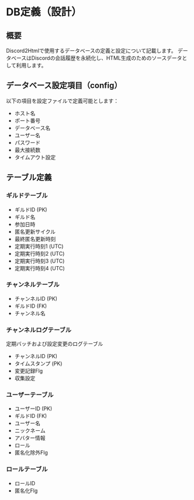 # DB定義（設計）

## 概要

Discord2Htmlで使用するデータベースの定義と設定について記載します。
データベースはDiscordの会話履歴を永続化し、HTML生成のためのソースデータとして利用します。

## データベース設定項目（config） 

以下の項目を設定ファイルで定義可能とします：

- ホスト名
- ポート番号
- データベース名
- ユーザー名
- パスワード
- 最大接続数
- タイムアウト設定

## テーブル定義

### ギルドテーブル
- ギルドID (PK)
- ギルド名
- 参加日時
- 匿名更新サイクル
- 最終匿名更新時刻
- 定期実行時刻1 (UTC)
- 定期実行時刻2 (UTC)
- 定期実行時刻3 (UTC)
- 定期実行時刻4 (UTC)

### チャンネルテーブル
- チャンネルID (PK)
- ギルドID (FK)
- チャンネル名

### チャンネルログテーブル
定期バッチおよび設定変更のログテーブル

- チャンネルID (PK)
- タイムスタンプ (PK)
- 変更記録Flg
- 収集設定

### ユーザーテーブル

- ユーザーID (PK)
- ギルドID (FK)
- ユーザー名
- ニックネーム
- アバター情報
- ロール
- 匿名化除外Flg

### ロールテーブル

- ロールID
- 匿名化Flg
